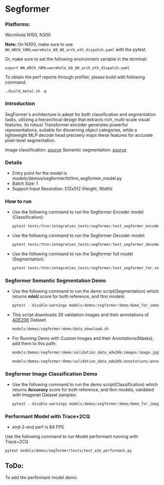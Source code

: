 # Segformer

### Platforms:

Wormhole N150, N300

**Note:** On N300, make sure to use `WH_ARCH_YAML=wormhole_b0_80_arch_eth_dispatch.yaml` with the pytest.

Or, make sure to set the following environment variable in the terminal:
```
export WH_ARCH_YAML=wormhole_b0_80_arch_eth_dispatch.yaml
```

To obtain the perf reports through profiler, please build with following command:
```
./build_metal.sh -p
```

### Introduction

SegFormer's architecture is adept for both classification and segmentation tasks, utilizing a hierarchical design that extracts rich, multi-scale visual features. Its robust Transformer encoder generates powerful representations, suitable for discerning object categories, while a lightweight MLP decode head precisely maps these features for accurate pixel-level segmentation.

Image classification: [source](https://huggingface.co/nvidia/mit-b0)
Semantic segmentation: [source](https://huggingface.co/nvidia/segformer-b0-finetuned-ade-512-512)

### Details

- Entry point for the model is models/demos/segformer/tt/ttnn_segformer_model.py
- Batch Size: 1
- Support Input Resolution: 512x512 (Height, Width)

### How to run

- Use the following command to run the Segformer Encoder model (Classification):
  ```python
  pytest tests/ttnn/integration_tests/segformer/test_segformer_encoder.py
  ```


- Use the following command to run the Segformer Decoder model:
  ```python
  pytest tests/ttnn/integration_tests/segformer/test_segformer_decode_head.py
  ```


- Use the following command to run the Segformer full model (Segmentation):
  ```python
  pytest tests/ttnn/integration_tests/segformer/test_segformer_for_semantic_segmentation.py
  ```

### Segformer Semantic Segmentation Demo

- Use the following command to run the demo script(Segmentation) which returns **mIoU** score for both reference, and ttnn models:
  ```python
  pytest --disable-warnings models/demos/segformer/demo/demo_for_semantic_segmentation.py
  ```
- This script downloads 30 validation images and their annotations of [ADE20K](https://www.kaggle.com/datasets/awsaf49/ade20k-dataset) Dataset.
  ```python
  models/demos/segformer/demo/data_download.sh
  ```
- For Running Demo with Custom Images and their Annotations(Masks), add them to this path:
  ```python
  models/demos/segformer/demo/validation_data_ade20k/images/image.jpg
  ```
  ```python
  models/demos/segformer/demo/validation_data_ade20k/annotations/annotation.png
  ```

### Segformer Image Classification Demo

- Use the following command to run the demo script(Classification) which returns **Accuracy** score for both reference, and ttnn models, validated with Imagenet Dataset samples:
  ```python
  pytest --disable-warnings models/demos/segformer/demo/demo_for_image_classification.py
  ```

### Performant Model with Trace+2CQ
- end-2-end perf is 84 FPS <br>

Use the following command to run Model performant running with Trace+2CQ

```
pytest models/demos/segformer/tests/test_e2e_performant.py
```

## ToDo:
To add the performant model demo.
